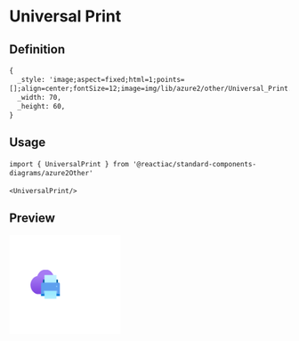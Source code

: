 # Universal Print

## Definition

```
{
  _style: 'image;aspect=fixed;html=1;points=[];align=center;fontSize=12;image=img/lib/azure2/other/Universal_Print.svg;strokeColor=none;',
  _width: 70,
  _height: 60,
}
```

## Usage

```
import { UniversalPrint } from '@reactiac/standard-components-diagrams/azure2Other'

<UniversalPrint/>
```

## Preview

<img src="./universal-print.png" width="200"/>
